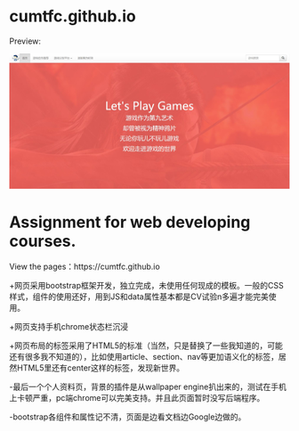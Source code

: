 # cumtfc.github.io

<p>Preview:</p> 
<img src="img/preview .jpg"  />
<h1>Assignment for web developing courses.</h1>
<p>View the pages：https://cumtfc.github.io</p>

<p>+网页采用bootstrap框架开发，独立完成，未使用任何现成的模板。一般的CSS样式，组件的使用还好，用到JS和data属性基本都是CV试验n多遍才能完美使用。</p>
<p>+网页支持手机chrome状态栏沉浸</p>
<p>+网页布局的标签采用了HTML5的标准（当然，只是替换了一些我知道的，可能还有很多我不知道的），比如使用article、section、nav等更加语义化的标签，居然HTML5里还有center这样的标签，发现新世界。</p>
<p>-最后一个个人资料页，背景的插件是从wallpaper engine扒出来的，测试在手机上卡顿严重，pc端chrome可以完美支持。并且此页面暂时没写后端程序。</p>
<p>-bootstrap各组件和属性记不清，页面是边看文档边Google边做的。</p>
